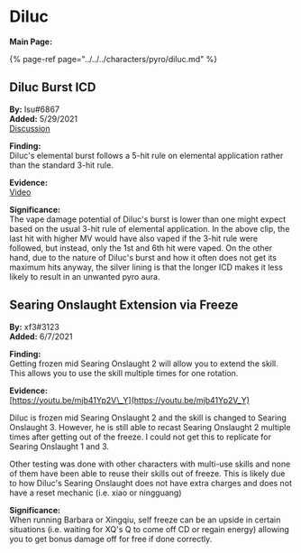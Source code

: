 # Diluc

**Main Page:**

{% page-ref page="../../../characters/pyro/diluc.md" %}

## Diluc Burst ICD

**By:** Isu\#6867  
**Added:** 5/29/2021  
[Discussion](https://tickettool.xyz/direct?url=https://cdn.discordapp.com/attachments/845447638719266826/848323323459928085/transcript-diluc-burst-icd.html)

**Finding:**  
Diluc's elemental burst follows a 5-hit rule on elemental application rather than the standard 3-hit rule.

**Evidence:**  
[Video](https://youtu.be/BaBQi0GZOEU)

**Significance:**  
The vape damage potential of Diluc's burst is lower than one might expect based on the usual 3-hit rule of elemental application. In the above clip, the last hit with higher MV would have also vaped if the 3-hit rule were followed, but instead, only the 1st and 6th hit were vaped. On the other hand, due to the nature of Diluc's burst and how it often does not get its maximum hits anyway, the silver lining is that the longer ICD makes it less likely to result in an unwanted pyro aura.

## Searing Onslaught Extension via Freeze

**By:** xf3\#3123  
**Added:** 6/7/2021

**Finding:**  
Getting frozen mid Searing Onslaught 2 will allow you to extend the skill. This allows you to use the skill multiple times for one rotation.

**Evidence:**  
[https://youtu.be/mjb41Yp2V\_Y](https://youtu.be/mjb41Yp2V_Y)

Diluc is frozen mid Searing Onslaught 2 and the skill is changed to Searing Onslaught 3. However, he is still able to recast Searing Onslaught 2 multiple times after getting out of the freeze. I could not get this to replicate for Searing Onslaught 1 and 3.

Other testing was done with other characters with multi-use skills and none of them have been able to reuse their skills out of freeze. This is likely due to how Diluc's Searing Onslaught does not have extra charges and does not have a reset mechanic \(i.e. xiao or ningguang\)

**Significance:**  
When running Barbara or Xingqiu, self freeze can be an upside in certain situations \(i.e. waiting for XQ's Q to come off CD or regain energy\) allowing you to get bonus damage off for free if done correctly.

